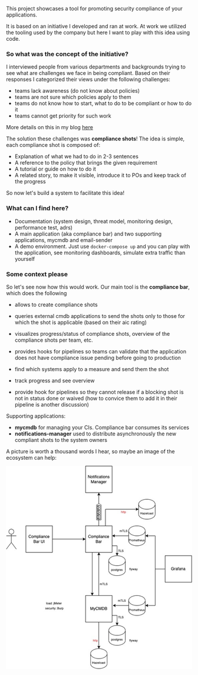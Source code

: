 This project showcases a tool for promoting security compliance of your applications.

It is based on an initiative I developed and ran at work. At work we utilized the tooling used by the company but here I want to play with this idea using code.

### So what was the concept of the initiative?
I interviewed people from various departments and backgrounds trying to see what are challenges we face in being compliant. Based on their responses I categorized their views under the following challenges:
* teams lack awareness (do not know about policies)
* teams are not sure which policies apply to them
* teams do not know how to start, what to do to be compliant or how to do it
* teams cannot get priority for such work

More details on this in my blog [here](https://www.tasosmartidis.com/2020/12/how-we-improved-security-posture-in.html)

The solution these challenges was <b>compliance shots</b>! The idea is simple, each compliance shot is composed of:
* Explanation of what we had to do in 2-3 sentences
* A reference to the policy that brings the given requirement
* A tutorial or guide on how to do it
* A related story, to make it visible, introduce it to POs and keep track of the progress

So now let's build a system to facilitate this idea!

### What can I find here?
* Documentation (system design, threat model, monitoring design, performance test, adrs)
* A main application (aka compliance bar) and two supporting applications, mycmdb and email-sender
* A demo environment. Just use `docker-compose up` and you can play with the application, see monitoring dashboards, simulate extra traffic than yourself

### Some context please
So let's see now how this would work. Our main tool is the **compliance bar**, which does the following
* allows to create compliance shots
* queries external cmdb applications to send the shots only to those for which the shot is applicable (based on their aic rating)
* visualizes progress/status of compliance shots, overview of the compliance shots per team, etc.
* provides hooks for pipelines so teams can validate that the application does not have compliance issue pending before going to production

* find which systems apply to a measure and send them the shot
* track progress and see overview
* provide hook for pipelines so they cannot release if a blocking shot is not in status done or waived (how to convice them to add it in their pipeline is another discussion)

Supporting applications:
* **mycmdb** for managing your CIs. Compliance bar consumes its services
* **notifications-manager** used to distribute asynchronously the new compliant shots to the system owners

A picture is worth a thousand words I hear, so maybe an image of the ecosystem can help:


![system-design](docs/architecture-diagrams/system-design.jpg)
